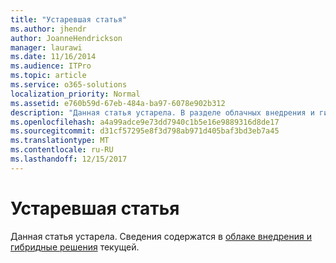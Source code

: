 ```yaml
---
title: "Устаревшая статья"
ms.author: jhendr
author: JoanneHendrickson
manager: laurawi
ms.date: 11/16/2014
ms.audience: ITPro
ms.topic: article
ms.service: o365-solutions
localization_priority: Normal
ms.assetid: e760b59d-67eb-484a-ba97-6078e902b312
description: "Данная статья устарела. В разделе облачных внедрения и гибридного решения для текущей информации о."
ms.openlocfilehash: a4a99adce9e73dd7940c1b5e16e9889316d8de17
ms.sourcegitcommit: d31cf57295e8f3d798ab971d405baf3bd3eb7a45
ms.translationtype: MT
ms.contentlocale: ru-RU
ms.lasthandoff: 12/15/2017
---
```

# <a name="obsolete-article"></a>Устаревшая статья

Данная статья устарела. Сведения содержатся в [облаке внедрения и гибридные решения](cloud-adoption-and-hybrid-solutions.md) текущей.
  

